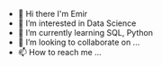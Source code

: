 - 👋 Hi there I'm Emir
- 👀 I’m interested in Data Science
- 🌱 I’m currently learning SQL, Python
- 💞️ I’m looking to collaborate on ...
- 📫 How to reach me ...

<!---
MEmir16/MEmir16 is a ✨ special ✨ repository because its `README.md` (this file) appears on your GitHub profile.
You can click the Preview link to take a look at your changes.
--->
